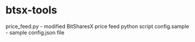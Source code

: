btsx-tools
==========

price_feed.py - modified BitSharesX price feed python script
config.sample - sample config.json file


